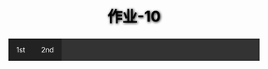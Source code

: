 <style>
div{
    width:auto;
}
ul {
    list-style-type:none;
    margin:0;
    padding:0;
    overflow:hidden;
    background-color:#333;
    width:auto;
}

li{
    float:left;
}
li a{
    display:block;
    color:white;
    background-color:#222;
    text-align:center;
    padding:14px 16px;
    text-decoration: none;
}
li a:hove{
    background-color:#111;
}
</style>

<h2 style="color:black;text-shadow:1px 1px 5px black;text-align:center;font-size:30px">作业-10</h2>

<div>
    <ul>
    <li><a>1st</a></li>
    <li><a>2nd</a></li>
    </ul>
</div>